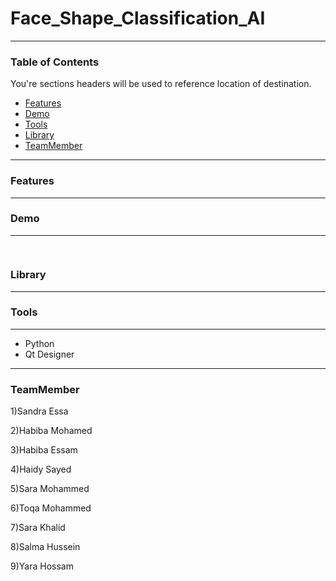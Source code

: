 # Face_Shape_Classification_AI
---
### Table of Contents
You're sections headers will be used to reference location of destination.

- [Features](#Features)
- [Demo](#Demo)
- [Tools](#Tools)
- [Library](#Library)
- [TeamMember](#TeamMember)
---
### Features


---
### Demo
---
![]()
---
### Library
---

### Tools
----
- Python
- Qt Designer
----
### TeamMember
1)Sandra Essa

2)Habiba Mohamed

3)Habiba Essam

4)Haidy Sayed

5)Sara Mohammed

6)Toqa Mohammed

7)Sara Khalid

8)Salma Hussein

9)Yara Hossam
